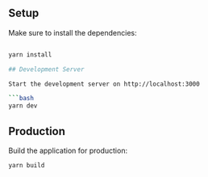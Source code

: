 ## Setup

Make sure to install the dependencies:

```bash

yarn install

## Development Server

Start the development server on http://localhost:3000

```bash
yarn dev
```

## Production

Build the application for production:

```bash
yarn build
```
